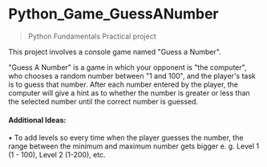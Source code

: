 # Python_Game_GuessANumber
> Python Fundamentals Practical project

This project involves a console game named "Guess a Number".

"Guess A Number" is a game in which your opponent is "the computer", who chooses a random number between "1 and 100", and the player's task is to guess that number. After each number entered by the player, the computer will give a hint as to whether the number is greater or less than the selected number until the correct number is guessed.

#### Additional Ideas:

• To add levels so every time when the player guesses the number, the range between the minimum and maximum number gets bigger e. g. Level 1 (1 - 100), Level 2 (1-200), etc.

